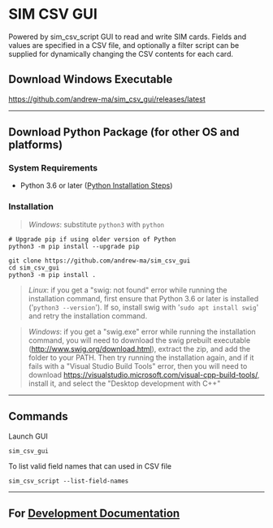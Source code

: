 # SIM CSV GUI
Powered by sim_csv_script
GUI to read and write SIM cards.
Fields and values are specified in a CSV file, and optionally a filter script can be supplied for dynamically changing the CSV contents for each card.

## Download Windows Executable
https://github.com/andrew-ma/sim_csv_gui/releases/latest

---
## Download Python Package (for other OS and platforms)
### System Requirements
* Python 3.6 or later ([Python Installation Steps](python_installation_steps.md))


### Installation
> _Windows_: substitute `python3` with `python`
```
# Upgrade pip if using older version of Python
python3 -m pip install --upgrade pip

git clone https://github.com/andrew-ma/sim_csv_gui
cd sim_csv_gui
python3 -m pip install .
```
> _Linux_: if you get a "swig: not found" error while running the installation command, first ensure that Python 3.6 or later is installed ('`python3 --version`').  If so, install swig with '`sudo apt install swig`' and retry the installation command.

> _Windows_: if you get a "swig.exe" error while running the installation command, you will need to download the swig prebuilt executable (http://www.swig.org/download.html), extract the zip, and add the folder to your PATH.  Then try running the installation again, and if it fails with a "Visual Studio Build Tools" error, then you will need to download https://visualstudio.microsoft.com/visual-cpp-build-tools/, install it, and select the "Desktop development with C++"


---
## Commands

Launch GUI
```
sim_csv_gui
```

To list valid field names that can used in CSV file
```
sim_csv_script --list-field-names
```

---

## For [Development Documentation](development.md)
